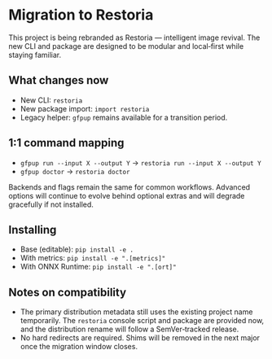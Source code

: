 # Migration to Restoria

This project is being rebranded as Restoria — intelligent image revival. The new
CLI and package are designed to be modular and local‑first while staying
familiar.

## What changes now

- New CLI: `restoria`
- New package import: `import restoria`
- Legacy helper: `gfpup` remains available for a transition period.

## 1:1 command mapping

- `gfpup run --input X --output Y` → `restoria run --input X --output Y`
- `gfpup doctor` → `restoria doctor`

Backends and flags remain the same for common workflows. Advanced options will
continue to evolve behind optional extras and will degrade gracefully if not
installed.

## Installing

- Base (editable): `pip install -e .`
- With metrics: `pip install -e ".[metrics]"`
- With ONNX Runtime: `pip install -e ".[ort]"`

## Notes on compatibility

- The primary distribution metadata still uses the existing project name
  temporarily. The `restoria` console script and package are provided now, and
  the distribution rename will follow a SemVer‑tracked release.
- No hard redirects are required. Shims will be removed in the next major once
  the migration window closes.
